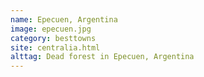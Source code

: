 ```yaml
---
name: Epecuen, Argentina
image: epecuen.jpg
category: besttowns
site: centralia.html
alttag: Dead forest in Epecuen, Argentina
---
```


